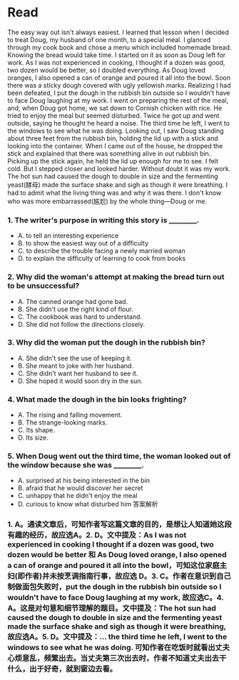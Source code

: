 # Read
The easy way out isn't always easiest. I learned that lesson when I decided to treat Doug, my husband of one month, to a special meal. I glanced through my cook book and chose a menu which included homemade bread. Knowing the bread would take time. I started on it as soon as Doug left for work. As I was not experienced in cooking, I thought if a dozen was good, two dozen would be better, so I doubled everything. As Doug loved oranges, I also opened a can of orange and poured it all into the bowl. Soon there was a sticky dough covered with ugly yellowish marks. Realizing I had been defeated, I put the dough in the rubbish bin outside so I wouldn't have to face Doug laughing at my work. I went on preparing the rest of the meal, and, when Doug got home, we sat down to Cornish chicken with rice. He tried to enjoy the meal but seemed disturbed. Twice he got up and went outside, saying he thought he heard a noise. The third time he left, I went to the windows to see what he was doing. Looking out, I saw Doug standing about three feet from the rubbish bin, holding the lid up with a stick and looking into the container. When I came out of the house, he dropped the stick and explained that there was something alive in out rubbish bin. Picking up the stick again, he held the lid up enough for me to see. I felt cold. But I stepped closer and looked harder. Without doubt it was my work. The hot sun had caused the dough to double in size and the fermenting yeast(酵母) made the surface shake and sigh as though it were breathing. I had to admit what the living thing was and why it was there. I don't know who was more embarrassed(尴尬) by the whole thing—Doug or me.
### 1. The writer's purpose in writing this story is ________.
 * A. to tell an interesting experience
 * B. to show the easiest way out of a difficulty
 * C. to describe the trouble facing a newly married woman
 * D. to explain the difficulty of learning to cook from books
### 2. Why did the woman's attempt at making the bread turn out to be unsuccessful?
 * A. The canned orange had gone bad.
 * B. She didn't use the right kind of flour.
 * C. The cookbook was hard to understand.
 * D. She did not follow the directions closely.
### 3. Why did the woman put the dough in the rubbish bin?
 * A. She didn't see the use of keeping it.
 * B. She meant to joke with her husband.
 * C. She didn't want her husband to see it.
 * D. She hoped it would soon dry in the sun.
### 4. What made the dough in the bin looks frighting?
 * A. The rising and falling movement.
 * B. The strange-looking marks.
 * C. Its shape.
 * D. Its size.
### 5. When Doug went out the third time, the woman looked out of the window because she was ________.
 * A. surprised at his being interested in the bin
 * B. afraid that he would discover her secret
 * C. unhappy that he didn't enjoy the meal
 * D. curious to know what disturbed him
答案解析
### 1. A。通读文章后，可知作者写这篇文章的目的，是想让人知道她这段有趣的经历，故应选A。2. D。文中提及：As I was not experienced in cooking I thought if a dozen was good, two dozen would be better 和 As Doug loved orange, I also opened a can of orange and poured it all into the bowl，可知这位家庭主妇(即作者)并未按烹调指南行事，故应选 D。3. C。作者在意识到自己制做面包失败时，put the dough in the rubbish bin outside so I wouldn't have to face Doug laughing at my work, 故应选C。4. A。这是对句意和细节理解的题目。文中提及：The hot sun had caused the dough to double in size and the fermenting yeast made the surface shake and sigh as though it were breathing, 故应选A。5. D。文中提及：... the third time he left, I went to the windows to see what he was doing. 可知作者在吃饭时就看出丈夫心烦意乱，频繁出去。当丈夫第三次出去时，作者不知道丈夫出去干什么，出于好奇，就到窗边去看。
